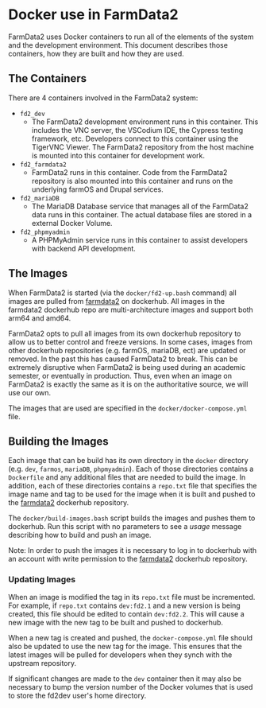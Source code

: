 # Docker use in FarmData2

FarmData2 uses Docker containers to run all of the elements of the system and the development environment. This document describes those containers, how they are built and how they are used.

## The Containers

There are 4 containers involved in the FarmData2 system:
* `fd2_dev`
  * The FarmData2 development environment runs in this container.  This includes the VNC server, the VSCodium IDE, the Cypress testing framework, etc.  Developers connect to this container using the TigerVNC Viewer. The FarmData2 repository from the host machine is mounted into this container for development work.
* `fd2_farmdata2`
  * FarmData2 runs in this container.  Code from the FarmData2 repository is also mounted into this container and runs on the underlying farmOS and Drupal services.
* `fd2_mariaDB`
  * The MariaDB Database service that manages all of the FarmData2 data runs in this container.  The actual database files are stored in a external Docker Volume.
* `fd2_phpmyadmin`
  * A PHPMyAdmin service runs in this container to assist developers with backend API development.

## The Images

When FarmData2 is started (via the `docker/fd2-up.bash` command) all images are pulled from [farmdata2](https://hub.docker.com/u/farmdata2) on dockerhub. All images in the farmdata2 dockerhub repo are multi-architecture images and support both arm64 and amd64. 

FarmData2 opts to pull all images from its own dockerhub repository to allow us to better control and freeze versions. In some cases, images from other dockerhub repositories (e.g. farmOS, mariaDB, ect) are updated or removed. In the past this has caused FarmData2 to break. This can be extremely disruptive when FarmData2 is being used during an academic semester, or eventually in production. Thus, even when an image on FarmData2 is exactly the same as it is on the authoritative source, we will use our own.

The images that are used are specified in the `docker/docker-compose.yml` file.

## Building the Images

Each image that can be build has its own directory in the `docker` directory (e.g. `dev`, `farmos`, `mariaDB`, `phpmyadmin`).  Each of those directories contains a `Dockerfile` and any additional files that are needed to build the image.  In addition, each of these directories contains a `repo.txt` file that specifies the image name and tag to be used for the image when it is built and pushed to the [farmdata2](https://hub.docker.com/u/farmdata2) dockerhub repository.  

The `docker/build-images.bash` script builds the images and pushes them to dockerhub. Run this script with no parameters to see a *usage* message describing how to build and push an image.

Note: In order to push the images it is necessary to log in to dockerhub with an account with write permission to the [farmdata2](https://hub.docker.com/u/farmdata2) dockerhub repository.

### Updating Images

When an image is modified the tag in its `repo.txt` file must be incremented.  For example, if `repo.txt` contains `dev:fd2.1` and a new version is being created, this file should be edited to contain `dev:fd2.2`.  This will cause a new image with the new tag to be built and pushed to dockerhub.

When a new tag is created and pushed, the `docker-compose.yml` file should also be updated to use the new tag for the image.  This ensures that the latest images will be pulled for developers when they synch with the upstream repository.

If significant changes are made to the `dev` container then it may also be necessary to bump the version number of the Docker volumes that is used to store the fd2dev user's home directory.